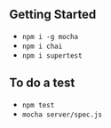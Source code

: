 ## Getting Started
* `npm i -g mocha`
* `npm i chai`
* `npm i supertest`

## To do a test
* `npm test`
* `mocha server/spec.js`
